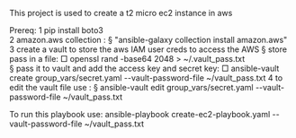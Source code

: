 This project is used to create a t2 micro ec2 instance in aws

Prereq: 
1 pip install boto3  
2 amazon.aws collection : 
    § "ansible-galaxy collection install amazon.aws"
3 create a vault to store the aws IAM user creds to access the AWS
    § store pass in a file: 
        □ openssl rand -base64 2048 > ~/.vault_pass.txt   
    § pass it to vault and add the access key and secret key: 
        □ ansible-vault create group_vars/secret.yaml --vault-password-file ~/vault_pass.txt
4 to edit the vault file use : 
    § ansible-vault edit group_vars/secret.yaml --vault-password-file ~/vault_pass.txt


To run this playbook use:
    ansible-playbook create-ec2-playbook.yaml --vault-password-file ~/vault_pass.txt

